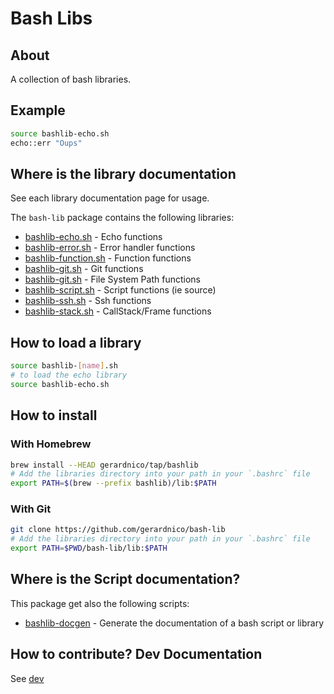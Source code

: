 # Bash Libs


## About

A collection of bash libraries.

## Example

```bash
source bashlib-echo.sh
echo::err "Oups"
```

## Where is the library documentation

See each library documentation page for usage.

The `bash-lib` package contains the following libraries:

* [bashlib-echo.sh](docs/bashlib-echo.md) - Echo functions
* [bashlib-error.sh](docs/bashlib-error.md) - Error handler functions
* [bashlib-function.sh](docs/bashlib-function.md) - Function functions
* [bashlib-git.sh](docs/bashlib-git.md) - Git functions
* [bashlib-git.sh](docs/bashlib-path.md) - File System Path functions
* [bashlib-script.sh](docs/bashlib-script.md) - Script functions (ie source)
* [bashlib-ssh.sh](docs/bashlib-ssh.md) - Ssh functions
* [bashlib-stack.sh](docs/bashlib-stack.md) - CallStack/Frame functions




## How to load a library

```bash
source bashlib-[name].sh
# to load the echo library
source bashlib-echo.sh
```


## How to install


### With Homebrew

```bash
brew install --HEAD gerardnico/tap/bashlib
# Add the libraries directory into your path in your `.bashrc` file
export PATH=$(brew --prefix bashlib)/lib:$PATH
```

### With Git

```bash
git clone https://github.com/gerardnico/bash-lib
# Add the libraries directory into your path in your `.bashrc` file
export PATH=$PWD/bash-lib/lib:$PATH
```

## Where is the Script documentation?

This package get also the following scripts:
* [bashlib-docgen](docs/bashlib-docgen.md) - Generate the documentation of a bash script or library

## How to contribute? Dev Documentation

See [dev](dev/docs/dev.md)


